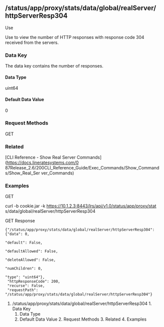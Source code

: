 ## /status/app/proxy/stats/data/global/realServer/httpServerResp304

Use

Use to view the number of HTTP responses with response code 304 received from
the servers.

### Data Key

The data key contains the number of responses.

#### Data Type

uint64

#### Default Data Value

0

### Request Methods

GET

### Related

[CLI Reference - Show Real Server Commands](https://docs.lineratesystems.com/0
87Release_2.6/200CLI_Reference_Guide/Exec_Commands/Show_Commands/Show_Real_Ser
ver_Commands)

### Examples

GET

curl -b cookie.jar -k https://10.1.2.3:8443/lrs/api/v1.0/status/app/proxy/stat
s/data/global/realServer/httpServerResp304

GET Response

    
    {"/status/app/proxy/stats/data/global/realServer/httpServerResp304": {"data": 0,
                                                                           "default": False,
                                                                           "defaultAllowed": False,
                                                                           "deleteAllowed": False,
                                                                           "numChildren": 0,
                                                                           "type": "uint64"},
     "httpResponseCode": 200,
     "recurse": False,
     "requestPath": "/status/app/proxy/stats/data/global/realServer/httpServerResp304"}
    

  1. /status/app/proxy/stats/data/global/realServer/httpServerResp304
    1. Data Key
      1. Data Type
      2. Default Data Value
    2. Request Methods
    3. Related
    4. Examples

